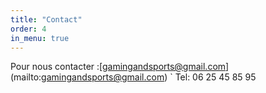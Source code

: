 ```yaml
---
title: "Contact"
order: 4
in_menu: true
---
```

Pour nous contacter :[gamingandsports@gmail.com]
(mailto:gamingandsports@gmail.com)
` 
Tel: 06 25 45 85 95 